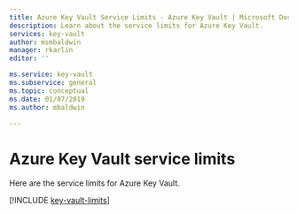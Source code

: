 ```yaml
---
title: Azure Key Vault Service Limits - Azure Key Vault | Microsoft Docs
description: Learn about the service limits for Azure Key Vault.
services: key-vault
author: msmbaldwin
manager: rkarlin
editor: ''

ms.service: key-vault
ms.subservice: general
ms.topic: conceptual
ms.date: 01/07/2019
ms.author: mbaldwin

---
```

# Azure Key Vault service limits

Here are the service limits for Azure Key Vault.

[!INCLUDE [key-vault-limits](.../../includes/key-vault-limits.md)]

